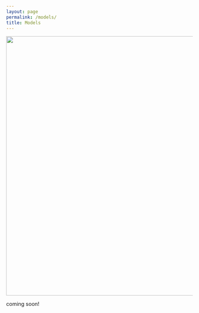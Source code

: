 ```yaml
---
layout: page
permalink: /models/
title: Models
---
```


<img src="/multibench/assets/img/multizoo.png" width="700">

coming soon!
